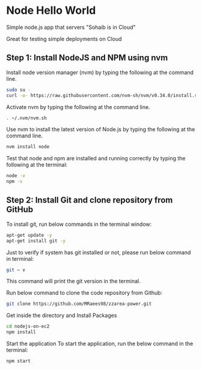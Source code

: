 # Node Hello World

Simple node.js app that servers "Sohaib is in Cloud"

Great for testing simple deployments on Cloud

## Step 1: Install NodeJS and NPM using nvm
Install node version manager (nvm) by typing the following at the command line.

```bash
sudo su -
curl -o- https://raw.githubusercontent.com/nvm-sh/nvm/v0.34.0/install.sh | bash
```
Activate nvm by typing the following at the command line.

```bash
. ~/.nvm/nvm.sh
```

Use nvm to install the latest version of Node.js by typing the following at the command line.

```bash
nvm install node
```

Test that node and npm are installed and running correctly by typing the following at the terminal:

```bash
node -v
npm -v
```

## Step 2: Install Git and clone repository from GitHub
To install git, run below commands in the terminal window:

```bash
apt-get update -y
apt-get install git -y
```

Just to verify if system has git installed or not, please run below command in terminal:
```bash
git — v
```

This command will print the git version in the terminal.

Run below command to clone the code repository from Github:

```bash
git clone https://github.com/MRaees98/zzarea-power.git
```

Get inside the directory and Install Packages

```bash
cd nodejs-on-ec2
npm install
```

Start the application
To start the application, run the below command in the terminal:

```bash
npm start
```

